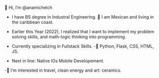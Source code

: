 👋 Hi, I’m @anamichelch


- I have BS degree in Industral Engineering.
 🐚  I am Mexican and living in the caribbean coast.

- Earlier this Year (2022), I realized that I want to implement my problem solving skills, and math-logic thinking into programming.

- Currently specializing in Fullstack Skills.
-🌱  Python, Flask, CSS, HTML, JS.

- Next in line: Native IOs Mobile Developement.

-👀 I’m interested in travel, clean energy and art: ceramics.
